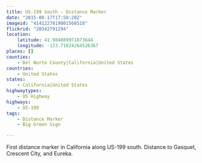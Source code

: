 ```yaml
---
title: US-199 South - Distance Marker
date: "2015-08-17T17:58:20Z"
imageid: "4141227819001566518"
flickrid: "20342791294"
location:
    latitude: 41.984089971873644
    longitude: -123.71824264526367
places: []
counties:
    - Del Norte County|California|United States
countries:
    - United States
states:
    - California|United States
highwaytypes:
    - US Highway
highways:
    - US-199
tags:
    - Distance Marker
    - Big Green Sign

---
```

First distance marker in California along US-199 south.  Distance to Gasquet, Crescent City, and Eureka.